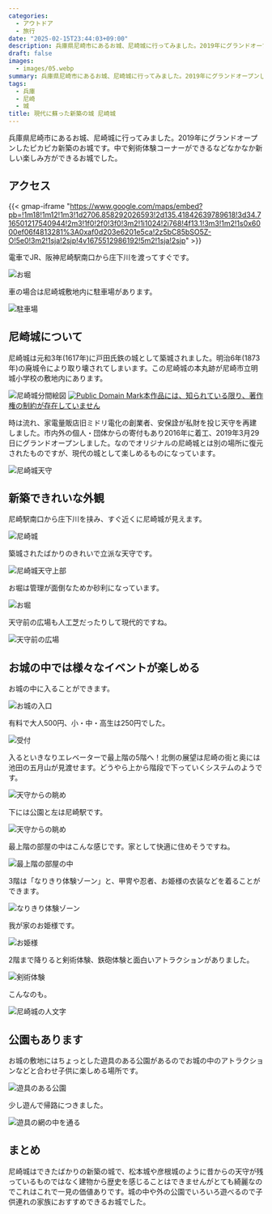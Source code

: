 ```yaml
---
categories:
  - アウトドア
  - 旅行
date: "2025-02-15T23:44:03+09:00"
description: 兵庫県尼崎市にあるお城、尼崎城に行ってみました。2019年にグランドオープンしたピカピカ新築のお城です。中で剣術体験コーナーができるなどなかなか新しい楽しみ方ができるお城でした。
draft: false
images:
  - images/05.webp
summary: 兵庫県尼崎市にあるお城、尼崎城に行ってみました。2019年にグランドオープンしたピカピカ新築のお城です。中で剣術体験コーナーができるなどなかなか新しい楽しみ方ができるお城でした。
tags:
  - 兵庫
  - 尼崎
  - 城
title: 現代に蘇った新築の城 尼崎城
---
```


兵庫県尼崎市にあるお城、尼崎城に行ってみました。2019年にグランドオープンしたピカピカ新築のお城です。中で剣術体験コーナーができるなどなかなか新しい楽しみ方ができるお城でした。

## アクセス

{{< gmap-iframe "https://www.google.com/maps/embed?pb=!1m18!1m12!1m3!1d2706.858292026593!2d135.41842639789618!3d34.716501217540944!2m3!1f0!2f0!3f0!3m2!1i1024!2i768!4f13.1!3m3!1m2!1s0x6000ef06f4813281%3A0xaf0d203e6201e5ca!2z5bC85bSO5Z-O!5e0!3m2!1sja!2sjp!4v1675512986192!5m2!1sja!2sjp" >}}

電車でJR、阪神尼崎駅南口から庄下川を渡ってすぐです。

![お堀](./images/01.webp)

車の場合は尼崎城敷地内に駐車場があります。

![駐車場](./images/02.webp)

## 尼崎城について

尼崎城は元和3年(1617年)に戸田氏鉄の城として築城されました。明治6年(1873年)の廃城令により取り壊されてしまいます。この尼崎城の本丸跡が尼崎市立明城小学校の敷地内にあります。

![尼崎城分間絵図](./images/5%B0%BC%E5%B4%8E%E5%9F%8E1.jpg)
[![Public Domain Mark](images/80x15.png)本作品には、知られている限り、著作権の制約が存在していません](http://creativecommons.org/publicdomain/mark/1.0/ "license")

時は流れ、家電量販店旧ミドリ電化の創業者、安保詮が私財を投じ天守を再建しました。市内外の個人・団体からの寄付もあり2016年に着工、2019年3月29日にグランドオープンしました。なのでオリジナルの尼崎城とは別の場所に復元されたものですが、現代の城として楽しめるものになっています。

![尼崎城天守](./images/03.webp)

## 新築できれいな外観

尼崎駅南口から庄下川を挟み、すぐ近くに尼崎城が見えます。

![尼崎城](./images/04.webp)

築城されたばかりのきれいで立派な天守です。

![尼崎城天守上部](./images/05.webp)

お堀は管理が面倒なためか砂利になっています。

![お堀](./images/06.webp)

天守前の広場も人工芝だったりして現代的ですね。

![天守前の広場](./images/07.webp)

## お城の中では様々なイベントが楽しめる

お城の中に入ることができます。

![お城の入口](./images/08.webp)

有料で大人500円、小・中・高生は250円でした。

![受付](./images/09.webp)

入るといきなりエレベーターで最上階の5階へ！北側の展望は尼崎の街と奥には池田の五月山が見渡せます。どうやら上から階段で下っていくシステムのようです。

![天守からの眺め](./images/10.webp)

下には公園と左は尼崎駅です。

![天守からの眺め](./images/11.webp)

最上階の部屋の中はこんな感じです。家として快適に住めそうですね。

![最上階の部屋の中](./images/12.webp)

3階は「なりきり体験ゾーン」と、甲冑や忍者、お姫様の衣装などを着ることができます。

![なりきり体験ゾーン](./images/13.webp)

我が家のお姫様です。

![お姫様](./images/14.webp)

2階まで降りると剣術体験、鉄砲体験と面白いアトラクションがありました。

![剣術体験](./images/15.webp)

こんなのも。

![尼崎城の人文字](./images/16.webp)

## 公園もあります

お城の敷地にはちょっとした遊具のある公園があるのでお城の中のアトラクションなどと合わせ子供に楽しめる場所です。

![遊具のある公園](./images/17.webp)

少し遊んで帰路につきました。

![遊具の網の中を通る](./images/18.webp)

## まとめ

尼崎城はできたばかりの新築の城で、松本城や彦根城のように昔からの天守が残っているものではなく建物から歴史を感じることはできませんがとても綺麗なのでこれはこれで一見の価値ありです。城の中や外の公園でいろいろ遊べるので子供連れの家族におすすめできるお城でした。
